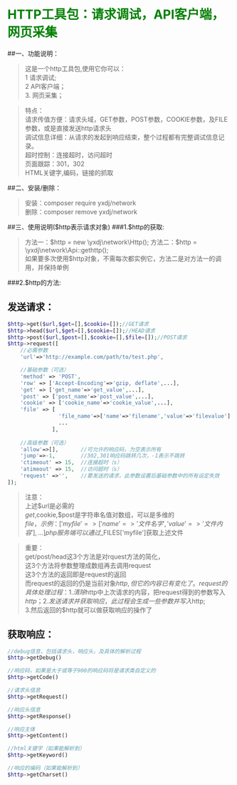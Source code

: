 

<b style="color:green;">HTTP工具包：请求调试，API客户端，网页采集</b>
=========================================


##一、功能说明：
> 这是一个http工具包,使用它你可以：  
> 1 请求调试;  
> 2 API客户端；  
> 3. 网页采集；  


> 特点：  
> 请求传值方便：请求头域，GET参数，POST参数，COOKIE参数，及FILE参数，或是直接发送http请求头  
> 调试信息详细：从请求的发起到响应结束，整个过程都有完整调试信息记录。  
> 超时控制：连接超时，访问超时  
> 页面跟踪：301，302  
> HTML关键字,编码，链接的抓取  



##二、安装/删除：
> 安装：composer require yxdj/network  
> 删除：composer remove yxdj/network  



##三、使用说明($http表示请求对象)
###1.$http的获取:

> 方法一：$http = new \yxdj\network\Http();  
> 方法二：$http = \yxdj\network\Api::gethttp();  
> 如果要多次使用$http对象，不需每次都实例它，方法二是对方法一的调用，并保持单例  

###2.$http的方法:

发送请求：
-----------------------------------

```php
$http->get($url,$get=[],$cookie=[]);//GET请求
$http->head($url,$get=[],$cookie=[]);//HEAD请求
$http->post($url,$post=[],$cookie=[],$file=[]);//POST请求
$http->request([
    //必需参数
    'url'=>'http://example.com/path/to/test.php',

    //基础参数（可选）
    'method' => 'POST',
    'row' => ['Accept-Encoding'=>'gzip, deflate',...],    
    'get' => ['get_name'=>'get_value',...],
    'post' => ['post_name'=>'post_value',...],
    'cookie' => ['cookie_name'=>'cookie_value',...],    
    'file' => [
                'file_name'=>['name'=>'filename','value'=>'filevalue']
                ...
              ],
    
    //高级参数（可选）
    'allow'=>[],       //可允许的响应码，为空表示所有
    'jump'=>-1,        //302,301响应码跳转几次，-1表示不跳转
    'ctimeout' => 15,  //连接超时（s）
    'atimeout' => 15,  //访问超时（s）
    'request' =>'',    //要发送的请求，此参数设置后基础参数中的所有设定失效
]);
```

> 注意：  
>     上述$url是必需的  
>     $get,$cookie,$post是字符串名值对数组，可以是多维的  
>     $file，示例：['myfile'=>['name'=>'文件名字','value'=>'文件内容'],...]  
>     php服务端可以通过$_FILES['myfile']获取上述文件  


> 重要：  
>     get/post/head这3个方法是对rquest方法的简化，  
>     这3个方法将参数整理成数组再去调用request  
>     这3个方法的返回即是request的返回  
>     而request的返回的仍是当前对象$http,但它的内容已有变化了。  
>     request的具体处理过程：  
>     1.清除$http中上次请求的内容，把request得到的参数写入$http；  
>     2.发送请求并获取响应，此过程会生成一些参数并写入$http;  
>     3.然后返回的$http就可以做获取响应的操作了  


获取响应：
---------------------------------------------
```php
//debug信息，包括请求头，响应头，及具体的解析过程
$http->getDebug()

//响应码，如果是大于或等于900的响应码将是请求类自定义的
$http->getCode()

//请求头信息
$http->getRequest()

//响应头信息
$http->getResponse()

//响应主体
$http->getContent()

//html关键字（如果能解析到）
$http->getKeyword()

//响应的编码（如果能解析到）
$http->getCharset() 
```
